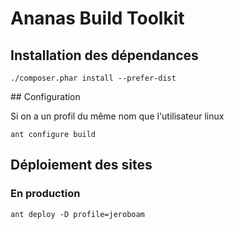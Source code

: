 # Ananas Build Toolkit 

## Installation des dépendances

```
./composer.phar install --prefer-dist
```

## Configuration 

Si on a un profil du même nom que l'utilisateur linux 

```
ant configure build 
```

## Déploiement des sites

### En production 

```
ant deploy -D profile=jeroboam 
```

